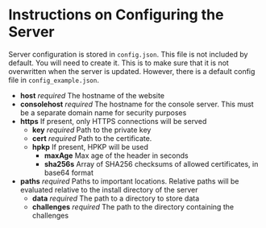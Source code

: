 # Instructions on Configuring the Server

Server configuration is stored in `config.json`. This file is not included by default. You will need to create it. This is to make sure that it is not overwritten when the server is updated. However, there is a default config file in `config_example.json`.

- **host** _required_ The hostname of the website
- **consolehost** _required_ The hostname for the console server. This must be a separate domain name for security purposes
- **https** If present, only HTTPS connections will be served
    - **key** _required_ Path to the private key
    - **cert** _required_ Path to the certificate.
    - **hpkp** If present, HPKP will be used
        - **maxAge** Max age of the header in seconds
        - **sha256s** Array of SHA256 checksums of allowed certificates, in base64 format
- **paths** _required_ Paths to important locations. Relative paths will be evaluated relative to the install directory of the server
    - **data** _required_ The path to a directory to store data
    - **challenges** _required_ The path to the directory containing the challenges
